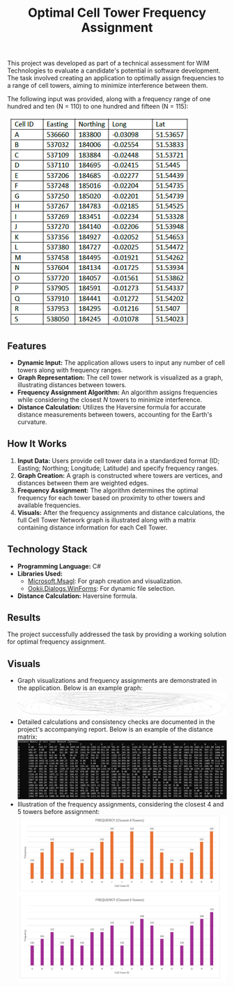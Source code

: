 <!DOCTYPE html>
<html lang="en">
<head>
</head>
<body>
    <header>
        <h1>Optimal Cell Tower Frequency Assignment</h1>
    </header>
    <main>
        <section>
            <p>This project was developed as part of a technical assessment for WIM Technologies to evaluate a candidate's potential in software development. The task involved creating an application to optimally assign frequencies to a range of cell towers, aiming to minimize interference between them.</p>
            <p>The following input was provided, along with a frequency range of one hundred and ten (N = 110) to one hundred and fifteen (N = 115):</p>
            <img src="Original_Information.png" alt="Original Information" style="max-width:100%; height:auto;">
        </section>
        <section>
            <h2>Features</h2>
            <ul>
                <li><strong>Dynamic Input:</strong> The application allows users to input any number of cell towers along with frequency ranges.</li>
                <li><strong>Graph Representation:</strong> The cell tower network is visualized as a graph, illustrating distances between towers.</li>
                <li><strong>Frequency Assignment Algorithm:</strong> An algorithm assigns frequencies while considering the closest <i>N</i> towers to minimize interference.</li>
                <li><strong>Distance Calculation:</strong> Utilizes the Haversine formula for accurate distance measurements between towers, accounting for the Earth's curvature.</li>
            </ul>
        </section>
        <section>
            <h2>How It Works</h2>
            <ol>
                <li><strong>Input Data:</strong> Users provide cell tower data in a standardized format (ID; Easting; Northing; Longitude; Latitude) and specify frequency ranges.</li>
                <li><strong>Graph Creation:</strong> A graph is constructed where towers are vertices, and distances between them are weighted edges.</li>
                <li><strong>Frequency Assignment:</strong> The algorithm determines the optimal frequency for each tower based on proximity to other towers and available frequencies.</li>
                <li><strong>Visuals:</strong> After the frequency assignments and distance calculations, the full Cell Tower Network graph is illustrated along with a matrix containing distance information for each Cell Tower.</li>
            </ol>
        </section>
        <section>
            <h2>Technology Stack</h2>
            <ul>
                <li><strong>Programming Language:</strong> C#</li>
                <li><strong>Libraries Used:</strong>
                    <ul>
                        <li><a href="https://www.nuget.org/packages/Microsoft.Msagl">Microsoft.Msagl</a>: For graph creation and visualization.</li>
                        <li><a href="https://www.nuget.org/packages/Ookii.Dialogs.WinForms">Ookii.Dialogs.WinForms</a>: For dynamic file selection.</li>
                    </ul>
                </li>
                <li><strong>Distance Calculation:</strong> Haversine formula.</li>
            </ul>
        </section>
        <section>
            <h2>Results</h2>
            <p>The project successfully addressed the task by providing a working solution for optimal frequency assignment.</p>
        </section>
        <section>
            <h2>Visuals</h2>
              <ul>
                  <li>Graph visualizations and frequency assignments are demonstrated in the application. Below is an example graph:</li>
                  <img src="Graph_Visual.JPG" alt="Cell Tower Network" style="max-width:100%; height:auto;">
                  <li>Detailed calculations and consistency checks are documented in the project's accompanying report. Below is an example of the distance matrix:</li>
                  <img src="Distance_Matrix.png" alt="Distance Matrix" style="max-width:100%; height:auto;">
                  <li>Illustration of the frequency assignments, considering the closest 4 and 5 towers before assignment:</li>
                  <img src="Frequency_Graphs.png" alt="Frequency Graph" style="max-width:100%; height:auto;">
              </ul>
        </section>
    </main>
</body>
